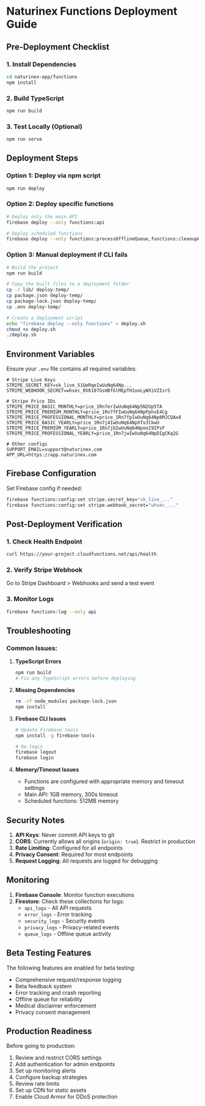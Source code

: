 # Naturinex Functions Deployment Guide

## Pre-Deployment Checklist

### 1. Install Dependencies
```bash
cd naturinex-app/functions
npm install
```

### 2. Build TypeScript
```bash
npm run build
```

### 3. Test Locally (Optional)
```bash
npm run serve
```

## Deployment Steps

### Option 1: Deploy via npm script
```bash
npm run deploy
```

### Option 2: Deploy specific functions
```bash
# Deploy only the main API
firebase deploy --only functions:api

# Deploy scheduled functions
firebase deploy --only functions:processOfflineQueue,functions:cleanupOldQueueItems,functions:sendScheduledEmails
```

### Option 3: Manual deployment if CLI fails
```bash
# Build the project
npm run build

# Copy the built files to a deployment folder
cp -r lib/ deploy-temp/
cp package.json deploy-temp/
cp package-lock.json deploy-temp/
cp .env deploy-temp/

# Create a deployment script
echo "firebase deploy --only functions" > deploy.sh
chmod +x deploy.sh
./deploy.sh
```

## Environment Variables

Ensure your `.env` file contains all required variables:
```env
# Stripe Live Keys
STRIPE_SECRET_KEY=sk_live_51QeRqeIwUuNq64Np...
STRIPE_WEBHOOK_SECRET=whsec_0V6107GsHBfGlMEpTH1ooLyWXiVZIsr5

# Stripe Price IDs
STRIPE_PRICE_BASIC_MONTHLY=price_1Rn7erIwUuNq64Np5N2Up5TA
STRIPE_PRICE_PREMIUM_MONTHLY=price_1Rn7fFIwUuNq64NpPphsE4Cg
STRIPE_PRICE_PROFESSIONAL_MONTHLY=price_1Rn7fpIwUuNq64Np6MJCQAx8
STRIPE_PRICE_BASIC_YEARLY=price_1Rn7j4IwUuNq64NpXTv3lkwU
STRIPE_PRICE_PREMIUM_YEARLY=price_1Rn7jbIwUuNq64NpooI9IPsF
STRIPE_PRICE_PROFESSIONAL_YEARLY=price_1Rn7jwIwUuNq64NpDIgCKq2G

# Other configs
SUPPORT_EMAIL=support@naturinex.com
APP_URL=https://app.naturinex.com
```

## Firebase Configuration

Set Firebase config if needed:
```bash
firebase functions:config:set stripe.secret_key="sk_live_..."
firebase functions:config:set stripe.webhook_secret="whsec_..."
```

## Post-Deployment Verification

### 1. Check Health Endpoint
```bash
curl https://your-project.cloudfunctions.net/api/health
```

### 2. Verify Stripe Webhook
Go to Stripe Dashboard > Webhooks and send a test event

### 3. Monitor Logs
```bash
firebase functions:log --only api
```

## Troubleshooting

### Common Issues:

1. **TypeScript Errors**
   ```bash
   npm run build
   # Fix any TypeScript errors before deploying
   ```

2. **Missing Dependencies**
   ```bash
   rm -rf node_modules package-lock.json
   npm install
   ```

3. **Firebase CLI Issues**
   ```bash
   # Update Firebase tools
   npm install -g firebase-tools
   
   # Re-login
   firebase logout
   firebase login
   ```

4. **Memory/Timeout Issues**
   - Functions are configured with appropriate memory and timeout settings
   - Main API: 1GB memory, 300s timeout
   - Scheduled functions: 512MB memory

## Security Notes

1. **API Keys**: Never commit API keys to git
2. **CORS**: Currently allows all origins (`origin: true`). Restrict in production
3. **Rate Limiting**: Configured for all endpoints
4. **Privacy Consent**: Required for most endpoints
5. **Request Logging**: All requests are logged for debugging

## Monitoring

1. **Firebase Console**: Monitor function executions
2. **Firestore**: Check these collections for logs:
   - `api_logs` - All API requests
   - `error_logs` - Error tracking
   - `security_logs` - Security events
   - `privacy_logs` - Privacy-related events
   - `queue_logs` - Offline queue activity

## Beta Testing Features

The following features are enabled for beta testing:
- Comprehensive request/response logging
- Beta feedback system
- Error tracking and crash reporting
- Offline queue for reliability
- Medical disclaimer enforcement
- Privacy consent management

## Production Readiness

Before going to production:
1. Review and restrict CORS settings
2. Add authentication for admin endpoints
3. Set up monitoring alerts
4. Configure backup strategies
5. Review rate limits
6. Set up CDN for static assets
7. Enable Cloud Armor for DDoS protection